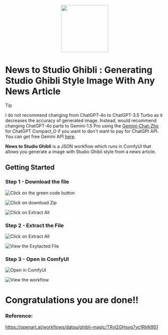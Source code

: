 <p align="center">
<img src="https://i.postimg.cc/s26MX8Ld/download.png" width="150" />
</p>


# **News to Studio Ghibli : Generating Studio Ghibli Style Image With Any News Article**


> [!TIP]
> 
> I do not recommend changing from ChatGPT-4o to ChatGPT-3.5 Turbo as it decreases the accuracy of generated image. Instead, would recommend changing ChatGPT-4o parts to Gemini-1.5 Pro using the  [Gemini-Chat-Zho](https://github.com/ZHO-ZHO-ZHO/ComfyUI-Gemini?tab=readme-ov-file#%E8%AF%A6%E7%BB%86%E8%AF%B4%E6%98%8E--features) for ChatGPT Compact_O if you want to don't want to pay for ChatGPt API. You can get free Gemini API [here](https://makersuite.google.com/app/apikey).


**News to Studio Ghibli** is a JSON workflow which runs in ComfyUI that allows you generate a image with Studio Ghibli style from a news article.


## Getting Started


### Step 1 - Download the file
![Click on the green code button](https://i.postimg.cc/k5Xkshg5/Screenshot-2024-07-15-143604.png)

![Click on download Zip](https://i.postimg.cc/prqjfTGr/Screenshot-2024-07-15-144323.png)

![Click on Extract All](https://i.postimg.cc/JnQH80Wx/Screenshot-2024-07-15-145019.png)


### Step 2 - Extract the File
![Click on Extract All](https://i.postimg.cc/rmhygrkB/Screenshot-2024-07-15-145714.png)

![View the Exytacted File](https://i.postimg.cc/RF043ZHX/Screenshot-2024-07-15-150009.png)


### Step 3 - Open in ComfyUI
![Open in ComfyUI](https://i.postimg.cc/RF043ZHX/Screenshot-2024-07-15-150009.png)

![View the workflow](https://i.postimg.cc/wjbSWQyc/Screenshot-2024-07-15-150904.png)
# Congratulations you are done!!

### Reference:
https://openart.ai/workflows/datou/ghibli-magic/TRvI2GHsyg7yc1RhN9S1
